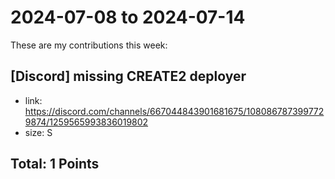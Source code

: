 # 2024-07-08 to 2024-07-14

These are my contributions this week:

## [Discord] missing CREATE2 deployer

- link: https://discord.com/channels/667044843901681675/1080867873997729874/1259565993836019802
- size: S


## Total: 1 Points